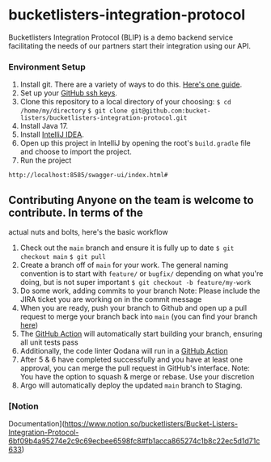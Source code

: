 # bucketlisters-integration-protocol
Bucketlisters Integration Protocol (BLIP) is a demo backend service
facilitating the needs of our partners start their integration using our API.

### Environment Setup
1. Install git. There are a variety of ways to do this. [Here's one
   guide](https://git-scm.com/book/en/v2/Getting-Started-Installing-Git).
2. Set up your [GitHub ssh
   keys](https://docs.github.com/en/enterprise-server@3.1/authentication/connecting-to-github-with-ssh).
3. Clone this repository to a local directory of your choosing: `$ cd
   /home/my/directory` `$ git clone
git@github.com:bucket-listers/bucketlisters-integration-protocol.git`
4. Install Java 17.
5. Install [IntelliJ IDEA](https://www.jetbrains.com/idea/download).
6. Open up this project in IntelliJ by opening the root's `build.gradle` file
   and choose to import the project.
7. Run the project

`http://localhost:8585/swagger-ui/index.html#`

## Contributing Anyone on the team is welcome to contribute.  In terms of the
actual nuts and bolts, here's the basic workflow
1. Check out the `main` branch and ensure it is fully up to date  `$ git
   checkout main`  `$ git pull`
2. Create a branch off of `main` for your work.  The general naming convention
   is to start with `feature/` or `bugfix/` depending on what you're doing, but
is not super important  `$ git checkout -b feature/my-work`
3. Do some work, adding commits to your branch  Note: Please include the JIRA
   ticket you are working on in the commit message
4. When you are ready, push your branch to Github and open up a pull request to
   merge your branch back into `main` (you can find your branch
[here](https://github.com/bucket-listers/bucketlisters-api/branches))
5. The [GitHub
   Action](https://github.com/bucket-listers/bucketlisters-api/actions) will
automatically start building your branch, ensuring all unit tests pass
6. Additionally, the code linter Qodana will run in a [GitHub
   Action](https://github.com/bucket-listers/bucketlisters-api/actions/workflows/qodana.yml)
7. After 5 & 6 have completed successfully and you have at least one approval,
   you can merge the pull request in GitHub's interface.  Note: You have the
option to squash & merge or rebase.  Use your discretion
8. Argo will automatically deploy the updated `main` branch to Staging.

### [Notion
Documentation](https://www.notion.so/bucketlisters/Bucket-Listers-Integration-Protocol-6bf09b4a95274e2c9c69ecbee6598fc8#fb1acca865274c1b8c22ec5d1d71c633)
